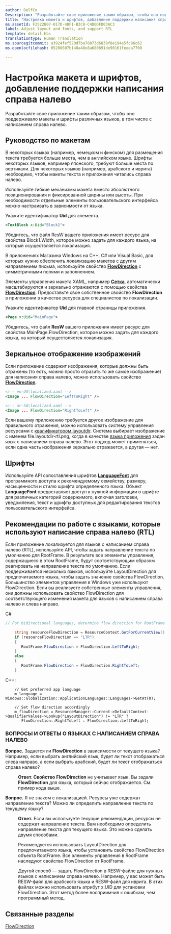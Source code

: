 ```yaml
---
author: DelfCo
Description: "Разработайте свое приложение таким образом, чтобы оно поддерживало макеты и шрифты различных языков, в том числе с написанием справа налево."
title: "Настройка макета и шрифтов, добавление поддержки написания справа налево"
ms.assetid: F2522B07-017D-40F1-B3C8-C4D0DFD03AC3
label: Adjust layout and fonts, and support RTL
template: detail.hbs
translationtype: Human Translation
ms.sourcegitcommit: a3924fef520d7ba70873d6838f8e194e5fc96c62
ms.openlocfilehash: 05208607b148a48e8a680691de90161feeea7700

---
```


# <a name="adjust-layout-and-fonts-and-support-rtl"></a>Настройка макета и шрифтов, добавление поддержки написания справа налево
<link rel="stylesheet" href="https://az835927.vo.msecnd.net/sites/uwp/Resources/css/custom.css">

Разработайте свое приложение таким образом, чтобы оно поддерживало макеты и шрифты различных языков, в том числе с написанием справа налево.

## <a name="layout-guidelines"></a>Руководство по макетам


В некоторых языках (например, немецком и финском) для размещения текста требуется больше места, чем в английском языке. Шрифты некоторых языков, например японского, требуют больше места по вертикали. Для некоторых языков (например, арабского и иврита) необходимо, чтобы макеты текста и приложения читались справа налево.

Используйте гибкие механизмы макета вместо абсолютного позиционирования и фиксированной ширины или высоты. При необходимости отдельные элементы пользовательского интерфейса можно настраивать в зависимости от языка.

Укажите идентификатор **Uid** для элемента.

```XML
<TextBlock x:Uid="Block1">
```

Убедитесь, что файл ResW вашего приложения имеет ресурс для свойства Block1.Width, которое можно задать для каждого языка, на который осуществляется локализация.

В приложениях Магазина Windows на C++, C\# или Visual Basic, для которых нужно обеспечить локализацию макетов с другим направлением письма, используйте свойство [**FlowDirection**](https://msdn.microsoft.com/library/windows/apps/br208716) с симметричными полями и заполнением.

Элементы управления макета XAML, например [**Сетка**](https://msdn.microsoft.com/library/windows/apps/br242704), автоматически масштабируются и зеркально отражаются с помощью свойства [**FlowDirection**](https://msdn.microsoft.com/library/windows/apps/br208716). Предоставьте свое собственное свойство **FlowDirection** в приложении в качестве ресурса для специалистов по локализации.

Укажите идентификатор **Uid** для главной страницы приложения.

```XML
<Page x:Uid="MainPage">
```

Убедитесь, что файл **ResW** вашего приложения имеет ресурс для свойства MainPage.FlowDirection, которое можно задать для каждого языка, на который осуществляется локализация.


## <a name="mirroring-images"></a>Зеркальное отображение изображений

Если приложение содержит изображения, которые должны быть отражены (то есть, можно просто отразить то же самое изображение) для написания справа налево, можно использовать свойство [**FlowDirection**](https://msdn.microsoft.com/library/windows/apps/br208716).

```XML
<!-- en-US\localized.xaml -->
<Image ... FlowDirection="LeftToRight" />

<!-- ar-SA\localized.xaml -->
<Image ... FlowDirection="RightToLeft" />
```


Если вашему приложению требуется другое изображение для правильного отражения, можно использовать систему управления ресурсами с [квалификатором layoutdir](https://msdn.microsoft.com/library/windows/apps/xaml/hh965324). Система выбирает изображение с именем file.layoutdir-rtl.png, когда в качестве [языка приложения](manage-language-and-region.md) задан язык с написанием справа налево. Этот подход может применяться, если одна часть изображения зеркально отражается, а другая — нет.

## <a name="fonts"></a>Шрифты

Используйте API сопоставления шрифтов [**LanguageFont**](https://msdn.microsoft.com/library/windows/apps/br206864) для программного доступа к рекомендуемому семейству, размеру, насыщенности и стилю шрифта определенного языка. Объект **LanguageFont** предоставляет доступ к нужной информации о шрифте для различных категорий содержимого, включая заголовки, уведомления, текст и шрифты доступных для редактирования текстов пользовательского интерфейса.

## <a name="best-practices-for-handling-right-to-left-rtl-languages"></a>Рекомендации по работе с языками, которые используют написание справа налево (RTL)

Если приложение локализуется для языков с написанием справа налево (RTL), используйте API, чтобы задать направление текста по умолчанию для RootFrame. В результате все элементы управления, содержащиеся в этом RootFrame, будут соответствующим образом реагировать на направление текста по умолчанию.  Если поддерживается несколько языков, используйте LayoutDirection для предпочитаемого языка, чтобы задать значение свойства FlowDirection. Большинство элементов управления в Windows уже используют FlowDirection. Если вы реализуете собственные элементы управления, они должны использовать свойство FlowDirection для соответствующего изменения макета для языков с написанием справа налево и слева направо.

C#
```csharp    
// For bidirectional languages, determine flow direction for RootFrame and all derived UI.

    string resourceFlowDirection = ResourceContext.GetForCurrentView().QualifierValues["LayoutDirection"];
    if (resourceFlowDirection == "LTR")
    {
       RootFrame.FlowDirection = FlowDirection.LeftToRight;
    }
    else
    {
       RootFrame.FlowDirection = FlowDirection.RightToLeft;
    }
```

C++:
```
    // Get preferred app language
    m_language = Windows::Globalization::ApplicationLanguages::Languages->GetAt(0);
     
    // Set flow direction accordingly
    m_flowDirection = ResourceManager::Current->DefaultContext->QualifierValues->Lookup("LayoutDirection") != "LTR" ? 
       FlowDirection::RightToLeft : FlowDirection::LeftToRight;
```


### <a name="rtl-faq"></a>ВОПРОСЫ И ОТВЕТЫ О ЯЗЫКАХ С НАПИСАНИЕМ СПРАВА НАЛЕВО 

<dl>
  <dt> <p><b>Вопрос.</b> Задается ли <b>FlowDirection</b> в зависимости от текущего языка? Например, если выбрать английский язык, будет ли текст отображаться слева направо, а если выбрать арабский, будет ли текст отображаться справа налево?</p></dt>

  <dd><p><b>Ответ. Свойство</b> <b>FlowDirection</b> не учитывает язык. Вы задали <b>FlowDirection</b> для языка, который сейчас отображается. См. пример кода выше.</p></dd> 

  <dt> <p><b>Вопрос.</b> Я не знаком с локализацией. Ресурсы уже содержат направление текста? Можно ли определить направление текста по текущему языку?</p></dt>

  <dd> <p><b>Ответ.</b> Если вы используете текущие рекомендации, ресурсы не содержат направление текста. Вам необходимо определить направление текста для текущего языка. Это можно сделать двумя способами. </p>
   <p>Рекомендуется использовать LayoutDirection для предпочитаемого языка, чтобы установить свойство FlowDirection объекта RootFrame. Все элементы управления в RootFrame наследуют свойство FlowDirection от RootFrame.</p>
   <p>Другой способ — задать FlowDirection в RESW-файле для нужных языков с написанием справа налево. Например, у вас может быть RESW-файл для арабского языка и RESW-файл для иврита. В этих файлах можно использовать атрибут x:UID для установки FlowDirection. Этот метод более восприимчив к ошибкам, чем программный метод.</p></dd>
</dl>


## <a name="related-topics"></a>Связанные разделы
[FlowDirection](https://msdn.microsoft.com/library/windows/apps/xaml/windows.ui.xaml.frameworkelement.flowdirection.aspx)



<!--HONumber=Dec16_HO2-->



